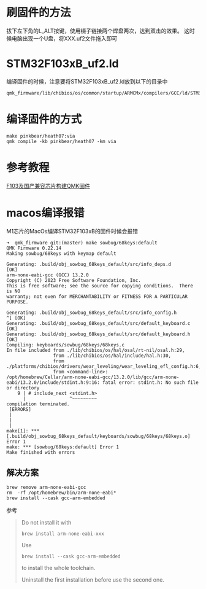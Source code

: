 
# 刷固件的方法

拔下左下角的L_ALT按键，使用镊子链接两个焊盘两次，达到双击的效果。
这时候电脑出现一个U盘，将XXX.uf2文件拖入即可


# STM32F103xB_uf2.ld
编译固件的时候，注意要将STM32F103xB_uf2.ld放到以下的目录中
```shell
qmk_firmware/lib/chibios/os/common/startup/ARMCMx/compilers/GCC/ld/STM32F103xB_uf2.ld
```

# 编译固件的方式
```shell
make pinkbear/heath07:via
qmk compile -kb pinkbear/heath07 -km via
```

# 参考教程
[F103及国产兼容芯片构建QMK固件](https://www.zfrontier.com/app/flow/eMzZjJZRgP6z)


# macos编译报错
M1芯片的MacOs编译STM32F103xB的固件时候会报错
```
➜  qmk_firmware git:(master) make sowbug/68keys:default
QMK Firmware 0.22.14
Making sowbug/68keys with keymap default

Generating: .build/obj_sowbug_68keys_default/src/info_deps.d                                        [OK]
arm-none-eabi-gcc (GCC) 13.2.0
Copyright (C) 2023 Free Software Foundation, Inc.
This is free software; see the source for copying conditions.  There is NO
warranty; not even for MERCHANTABILITY or FITNESS FOR A PARTICULAR PURPOSE.

Generating: .build/obj_sowbug_68keys_default/src/info_config.h                                     ^[ [OK]
Generating: .build/obj_sowbug_68keys_default/src/default_keyboard.c                                 [OK]
Generating: .build/obj_sowbug_68keys_default/src/default_keyboard.h                                 [OK]
Compiling: keyboards/sowbug/68keys/68keys.c                                                        In file included from ./lib/chibios/os/hal/osal/rt-nil/osal.h:29,
                 from ./lib/chibios/os/hal/include/hal.h:30,
                 from ./platforms/chibios/drivers/wear_leveling/wear_leveling_efl_config.h:6,
                 from <command-line>:
/opt/homebrew/Cellar/arm-none-eabi-gcc/13.2.0/lib/gcc/arm-none-eabi/13.2.0/include/stdint.h:9:16: fatal error: stdint.h: No such file or directory
    9 | # include_next <stdint.h>
      |                ^~~~~~~~~~
compilation terminated.
 [ERRORS]
 |
 |
 |
make[1]: *** [.build/obj_sowbug_68keys_default/keyboards/sowbug/68keys/68keys.o] Error 1
make: *** [sowbug/68keys:default] Error 1
Make finished with errors

```

## 解决方案
```shell
brew remove arm-none-eabi-gcc
rm  -rf /opt/homebrew/bin/arm-none-eabi*
brew install --cask gcc-arm-embedded
```

参考  

>Do not install it with
>```shell
>brew install arm-none-eabi-xxx
>```
>
>Use
>```shell
>brew install --cask gcc-arm-embedded
>```
>to install the whole toolchain.
>
>Uninstall the first installation before use the second one.
